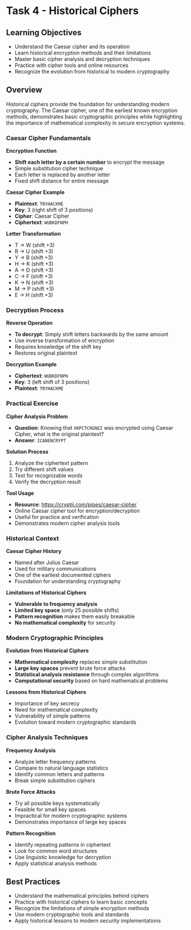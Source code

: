 # Task 4 - Historical Ciphers

## Learning Objectives
- Understand the Caesar cipher and its operation
- Learn historical encryption methods and their limitations
- Master basic cipher analysis and decryption techniques
- Practice with cipher tools and online resources
- Recognize the evolution from historical to modern cryptography

## Overview
Historical ciphers provide the foundation for understanding modern cryptography. The Caesar cipher, one of the earliest known encryption methods, demonstrates basic cryptographic principles while highlighting the importance of mathematical complexity in secure encryption systems.

### Caesar Cipher Fundamentals

**Encryption Function**
- **Shift each letter by a certain number** to encrypt the message
- Simple substitution cipher technique
- Each letter is replaced by another letter
- Fixed shift distance for entire message

**Caesar Cipher Example**
- **Plaintext**: `TRYHACKME`
- **Key**: 3 (right shift of 3 positions)
- **Cipher**: Caesar Cipher
- **Ciphertext**: `WUBKDFNPH`

**Letter Transformation**
- T → W (shift +3)
- R → U (shift +3)
- Y → B (shift +3)
- H → K (shift +3)
- A → D (shift +3)
- C → F (shift +3)
- K → N (shift +3)
- M → P (shift +3)
- E → H (shift +3)

### Decryption Process

**Reverse Operation**
- **To decrypt**: Simply shift letters backwards by the same amount
- Use inverse transformation of encryption
- Requires knowledge of the shift key
- Restores original plaintext

**Decryption Example**
- **Ciphertext**: `WUBKDFNPH`
- **Key**: 3 (left shift of 3 positions)
- **Plaintext**: `TRYHACKME`

### Practical Exercise

**Cipher Analysis Problem**
- **Question**: Knowing that `XRPCTCRGNEI` was encrypted using Caesar Cipher, what is the original plaintext?
- **Answer**: `ICANENCRYPT`

**Solution Process**
1. Analyze the ciphertext pattern
2. Try different shift values
3. Test for recognizable words
4. Verify the decryption result

**Tool Usage**
- **Resource**: https://cryptii.com/pipes/caesar-cipher
- Online Caesar cipher tool for encryption/decryption
- Useful for practice and verification
- Demonstrates modern cipher analysis tools

### Historical Context

**Caesar Cipher History**
- Named after Julius Caesar
- Used for military communications
- One of the earliest documented ciphers
- Foundation for understanding cryptography

**Limitations of Historical Ciphers**
- **Vulnerable to frequency analysis**
- **Limited key space** (only 25 possible shifts)
- **Pattern recognition** makes them easily breakable
- **No mathematical complexity** for security

### Modern Cryptographic Principles

**Evolution from Historical Ciphers**
- **Mathematical complexity** replaces simple substitution
- **Large key spaces** prevent brute force attacks
- **Statistical analysis resistance** through complex algorithms
- **Computational security** based on hard mathematical problems

**Lessons from Historical Ciphers**
- Importance of key secrecy
- Need for mathematical complexity
- Vulnerability of simple patterns
- Evolution toward modern cryptographic standards

### Cipher Analysis Techniques

**Frequency Analysis**
- Analyze letter frequency patterns
- Compare to natural language statistics
- Identify common letters and patterns
- Break simple substitution ciphers

**Brute Force Attacks**
- Try all possible keys systematically
- Feasible for small key spaces
- Impractical for modern cryptographic systems
- Demonstrates importance of large key spaces

**Pattern Recognition**
- Identify repeating patterns in ciphertext
- Look for common word structures
- Use linguistic knowledge for decryption
- Apply statistical analysis methods

## Best Practices
- Understand the mathematical principles behind ciphers
- Practice with historical ciphers to learn basic concepts
- Recognize the limitations of simple encryption methods
- Use modern cryptographic tools and standards
- Apply historical lessons to modern security implementations